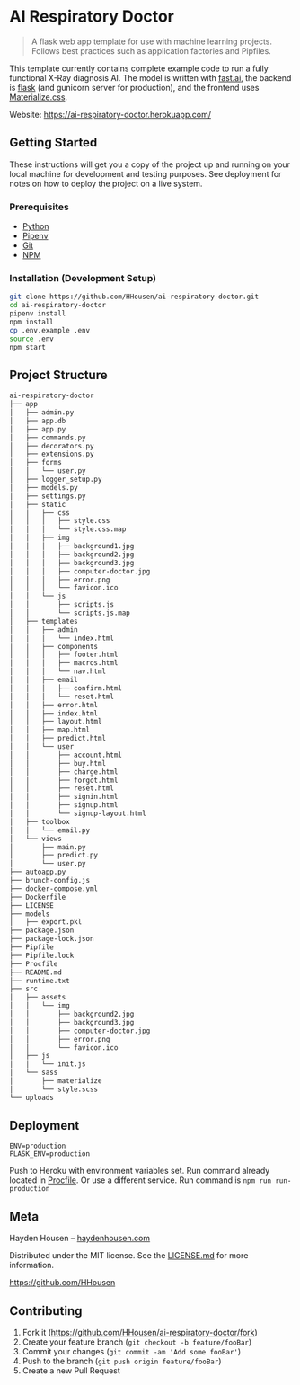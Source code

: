 # AI Respiratory Doctor
> A flask web app template for use with machine learning projects. Follows best practices such as application factories and Pipfiles.

This template currently contains complete example code to run a fully functional X-Ray diagnosis AI. The model is written with [fast.ai](https://docs.fast.ai/), the backend is [flask](http://flask.pocoo.org/) (and gunicorn server for production), and the frontend uses [Materialize.css](https://materializecss.com/).

Website: <https://ai-respiratory-doctor.herokuapp.com/>

## Getting Started
These instructions will get you a copy of the project up and running on your local machine for development and testing purposes. See deployment for notes on how to deploy the project on a live system.

### Prerequisites
* [Python](https://www.python.org/)
* [Pipenv](https://docs.pipenv.org/en/latest/install/#installing-pipenv)
* [Git](https://git-scm.com/)
* [NPM](https://docs.npmjs.com/downloading-and-installing-node-js-and-npm)

### Installation (Development Setup)

```bash
git clone https://github.com/HHousen/ai-respiratory-doctor.git
cd ai-respiratory-doctor
pipenv install
npm install
cp .env.example .env
source .env
npm start
```

## Project Structure
```bash
ai-respiratory-doctor
├── app
│   ├── admin.py
│   ├── app.db
│   ├── app.py
│   ├── commands.py
│   ├── decorators.py
│   ├── extensions.py
│   ├── forms
│   │   └── user.py
│   ├── logger_setup.py
│   ├── models.py
│   ├── settings.py
│   ├── static
│   │   ├── css
│   │   │   ├── style.css
│   │   │   └── style.css.map
│   │   ├── img
│   │   │   ├── background1.jpg
│   │   │   ├── background2.jpg
│   │   │   ├── background3.jpg
│   │   │   ├── computer-doctor.jpg
│   │   │   ├── error.png
│   │   │   └── favicon.ico
│   │   └── js
│   │       ├── scripts.js
│   │       └── scripts.js.map
│   ├── templates
│   │   ├── admin
│   │   │   └── index.html
│   │   ├── components
│   │   │   ├── footer.html
│   │   │   ├── macros.html
│   │   │   └── nav.html
│   │   ├── email
│   │   │   ├── confirm.html
│   │   │   └── reset.html
│   │   ├── error.html
│   │   ├── index.html
│   │   ├── layout.html
│   │   ├── map.html
│   │   ├── predict.html
│   │   └── user
│   │       ├── account.html
│   │       ├── buy.html
│   │       ├── charge.html
│   │       ├── forgot.html
│   │       ├── reset.html
│   │       ├── signin.html
│   │       ├── signup.html
│   │       └── signup-layout.html
│   ├── toolbox
│   │   └── email.py
│   └── views
│       ├── main.py
│       ├── predict.py
│       └── user.py
├── autoapp.py
├── brunch-config.js
├── docker-compose.yml
├── Dockerfile
├── LICENSE
├── models
│   ├── export.pkl
├── package.json
├── package-lock.json
├── Pipfile
├── Pipfile.lock
├── Procfile
├── README.md
├── runtime.txt
├── src
│   ├── assets
│   │   └── img
│   │       ├── background2.jpg
│   │       ├── background3.jpg
│   │       ├── computer-doctor.jpg
│   │       ├── error.png
│   │       └── favicon.ico
│   ├── js
│   │   └── init.js
│   └── sass
│       ├── materialize
│       └── style.scss
└── uploads
```

## Deployment
```
ENV=production
FLASK_ENV=production
```
Push to Heroku with environment variables set. Run command already located in [Procfile](Procfile).
Or use a different service. Run command is ``npm run run-production``

## Meta

Hayden Housen – [haydenhousen.com](https://haydenhousen.com)

Distributed under the MIT license. See the [LICENSE.md](LICENSE.md) for more information.

<https://github.com/HHousen>

## Contributing

1. Fork it (<https://github.com/HHousen/ai-respiratory-doctor/fork>)
2. Create your feature branch (`git checkout -b feature/fooBar`)
3. Commit your changes (`git commit -am 'Add some fooBar'`)
4. Push to the branch (`git push origin feature/fooBar`)
5. Create a new Pull Request
